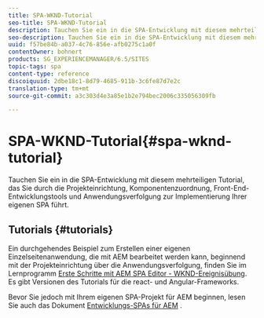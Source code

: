 ```yaml
---
title: SPA-WKND-Tutorial
seo-title: SPA-WKND-Tutorial
description: Tauchen Sie ein in die SPA-Entwicklung mit diesem mehrteiligen Tutorial, das Sie durch die Projekteinrichtung, Komponentenzuordnung, Front-End-Entwicklungstools und Anwendungsverfolgung zur Implementierung Ihrer eigenen SPA führt.
seo-description: Tauchen Sie ein in die SPA-Entwicklung mit diesem mehrteiligen Tutorial, das Sie durch die Projekteinrichtung, Komponentenzuordnung, Front-End-Entwicklungstools und Anwendungsverfolgung zur Implementierung Ihrer eigenen SPA führt.
uuid: f57be84b-a037-4c76-856e-afb0275c1a0f
contentOwner: bohnert
products: SG_EXPERIENCEMANAGER/6.5/SITES
topic-tags: spa
content-type: reference
discoiquuid: 2dbe18c1-8d79-4685-911b-3c6fe87d7e2c
translation-type: tm+mt
source-git-commit: a3c303d4e3a85e1b2e794bec2006c335056309fb

---
```



# SPA-WKND-Tutorial{#spa-wknd-tutorial}

Tauchen Sie ein in die SPA-Entwicklung mit diesem mehrteiligen Tutorial, das Sie durch die Projekteinrichtung, Komponentenzuordnung, Front-End-Entwicklungstools und Anwendungsverfolgung zur Implementierung Ihrer eigenen SPA führt.

## Tutorials {#tutorials}

Ein durchgehendes Beispiel zum Erstellen einer eigenen Einzelseitenanwendung, die mit AEM bearbeitet werden kann, beginnend mit der Projekteinrichtung über die Anwendungsverfolgung, finden Sie im Lernprogramm [Erste Schritte mit AEM SPA Editor - WKND-Ereignisübung](https://helpx.adobe.com/experience-manager/kt/sites/using/getting-started-spa-wknd-tutorial-develop.html). Es gibt Versionen des Tutorials für die react- und Angular-Frameworks.

Bevor Sie jedoch mit Ihrem eigenen SPA-Projekt für AEM beginnen, lesen Sie auch das Dokument [Entwicklungs-SPAs für AEM](/help/sites-developing/spa-architecture.md) .

